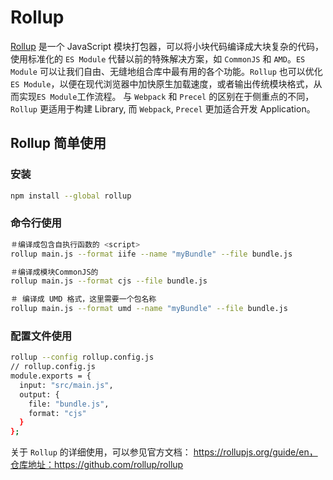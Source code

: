 # Rollup

[Rollup](https://rollupjs.org/guide/en) 是一个 JavaScript 模块打包器，可以将小块代码编译成大块复杂的代码，使用标准化的 `ES Module` 代替以前的特殊解决方案，如 `CommonJS` 和 `AMD`。`ES Module` 可以让我们自由、无缝地组合库中最有用的各个功能。`Rollup` 也可以优化 `ES Module`，以便在现代浏览器中加快原生加载速度，或者输出传统模块格式，从而实现`ES Module`工作流程。
与 `Webpack` 和 `Precel` 的区别在于侧重点的不同，`Rollup` 更适用于构建 Library, 而 `Webpack`, `Precel` 更加适合开发 Application。

## Rollup 简单使用

### 安装

```bash
npm install --global rollup
```

### 命令行使用

```bash
＃编译成包含自执行函数的 <script>
rollup main.js --format iife --name "myBundle" --file bundle.js

＃编译成模块CommonJS的
rollup main.js --format cjs --file bundle.js

＃ 编译成 UMD 格式，这里需要一个包名称
rollup main.js --format umd --name "myBundle" --file bundle.js
```

### 配置文件使用

```bash
rollup --config rollup.config.js
// rollup.config.js
module.exports = {
  input: "src/main.js",
  output: {
    file: "bundle.js",
    format: "cjs"
  }
};
```

关于 `Rollup` 的详细使用，可以参见官方文档： https://rollupjs.org/guide/en，仓库地址：https://github.com/rollup/rollup